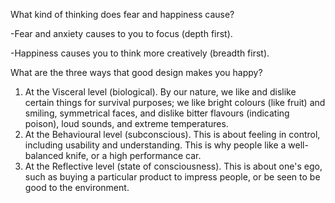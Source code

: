 What kind of thinking does fear and happiness cause?

-Fear and anxiety causes to you to focus (depth first).

-Happiness causes you to think more creatively (breadth first).

What are the three ways that good design makes you happy?

1. At the Visceral level (biological). By our nature, we like and dislike certain things for survival purposes; we like bright colours (like fruit) and smiling, symmetrical faces, and dislike bitter flavours (indicating poison), loud sounds, and extreme temperatures.
2. At the Behavioural level (subconscious). This is about feeling in control, including usability and understanding. This is why people like a well-balanced knife, or a high performance car.
3. At the Reflective level (state of consciousness). This is about one's ego, such as buying a particular product to impress people, or be seen to be good to the environment.

